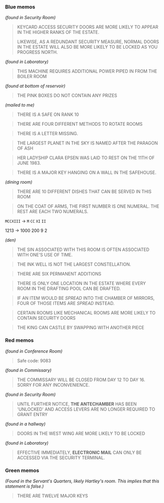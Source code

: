 ### Blue memos

_(found in Security Room)_
> KEYCARD ACCESS SECURITY DOORS ARE MORE LIKELY TO APPEAR IN THE HIGHER RANKS OF THE ESTATE.
>
> LIKEWISE, AS A REDUNDANT SECURITY MEASURE, NORMAL DOORS IN THE ESTATE WILL ALSO BE MORE LIKELY TO BE LOCKED AS YOU PROGRESS NORTH.

_(found in Laboratory)_
> THIS MACHINE REQUIRES ADDITIONAL POWER PIPED IN FROM THE BOILER ROOM

_(found at bottom of reservoir)_
> THE PINK BOXES DO NOT CONTAIN ANY PRIZES

_(mailed to me)_
> THERE IS A SAFE ON RANK 10

> THERE ARE FOUR DIFFERENT METHODS TO ROTATE ROOMS

> THERE IS A LETTER MISSING.

> THE LARGEST PLANET IN THE SKY IS NAMED AFTER THE PARAGON OF ASH

> HER LADYSHIP CLARA EPSEN WAS LAID TO REST ON THE 11TH OF JUNE 1983.

> THERE IS A MAJOR KEY HANGING ON A WALL IN THE SAFEHOUSE.

_(dining room)_
> THERE ARE 10 DIFFERENT DISHES THAT CAN BE SERVED IN THIS ROOM

> ON THE COAT OF ARMS, THE FIRST NUMBER IS ONE NUMERAL. THE REST ARE EACH TWO NUMERALS.

`MCCXIII` -> `M` `CC` `XI` `II`

1213 -> 1000 200 9 2

_(den)_
> THE SIN ASSOCIATED WITH THIS ROOM IS OFTEN ASSOCIATED WITH ONE'S USE OF TIME.

> THE INK WELL IS NOT THE LARGEST CONSTELLATION.

> THERE ARE SIX PERMANENT ADDITIONS

> THERE IS ONLY ONE LOCATION IN THE ESTATE WHERE EVERY ROOM IN THE DRAFTING POOL CAN BE DRAFTED.

> IF AN ITEM WOULD BE _SPREAD_ INTO THE CHAMBER OF MIRRORS, FOUR OF THOSE ITEMS ARE _SPREAD_ INSTEAD.

> CERTAIN ROOMS LIKE MECHANICAL ROOMS ARE MORE LIKELY TO CONTAIN SECURITY DOORS

> THE KING CAN CASTLE BY SWAPPING WITH ANOTHER PIECE

### Red memos

_(found in Conference Room)_
> Safe code: 9083

_(found in Commissary)_
> THE COMMISSARY WILL BE CLOSED FROM DAY 12 TO DAY 16. SORRY FOR ANY INCONVENIENCE.

_(found in Security Room)_
> UNTIL FURTHER NOTICE, **THE ANTECHAMBER** HAS BEEN 'UNLOCKED' AND ACCESS LEVERS ARE NO LONGER REQUIRED TO GRANT ENTRY

_(found in a hallway)_
> DOORS IN THE WEST WING ARE MORE LIKELY TO BE LOCKED

_(found in Laboratory)_
> EFFECTIVE IMMEDIATELY, **ELECTRONIC MAIL** CAN ONLY BE ACCESSED VIA THE SECURITY TERMINAL.

### Green memos

_(Found in the Servant's Quarters, likely Hartley's room. This implies that this statement is false.)_
> THERE ARE TWELVE MAJOR KEYS
